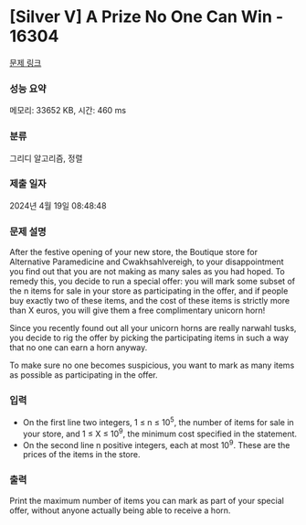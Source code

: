 # [Silver V] A Prize No One Can Win - 16304 

[문제 링크](https://www.acmicpc.net/problem/16304) 

### 성능 요약

메모리: 33652 KB, 시간: 460 ms

### 분류

그리디 알고리즘, 정렬

### 제출 일자

2024년 4월 19일 08:48:48

### 문제 설명

<p>After the festive opening of your new store, the Boutique store for Alternative Paramedicine and Cwakhsahlvereigh, to your disappointment you find out that you are not making as many sales as you had hoped. To remedy this, you decide to run a special offer: you will mark some subset of the n items for sale in your store as participating in the offer, and if people buy exactly two of these items, and the cost of these items is strictly more than X euros, you will give them a free complimentary unicorn horn!</p>

<p>Since you recently found out all your unicorn horns are really narwahl tusks, you decide to rig the offer by picking the participating items in such a way that no one can earn a horn anyway.</p>

<p>To make sure no one becomes suspicious, you want to mark as many items as possible as participating in the offer.</p>

### 입력 

 <ul>
	<li>On the first line two integers, 1 ≤ n ≤ 10<sup>5</sup>, the number of items for sale in your store, and 1 ≤ X ≤ 10<sup>9</sup>, the minimum cost specified in the statement.</li>
	<li>On the second line n positive integers, each at most 10<sup>9</sup>. These are the prices of the items in the store.</li>
</ul>

### 출력 

 <p>Print the maximum number of items you can mark as part of your special offer, without anyone actually being able to receive a horn.</p>


